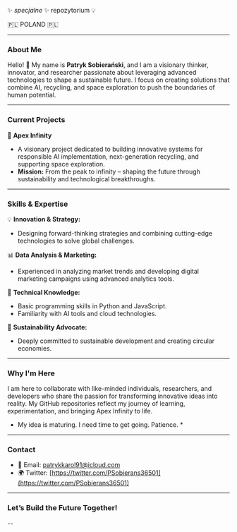 ✨ _specjalne_ ✨ repozytorium 💡

🇵🇱 POLAND 🇵🇱

---

### **About Me**  
Hello! 👋 My name is **Patryk Sobierański**, and I am a visionary thinker, innovator, and researcher passionate about leveraging advanced technologies to shape a sustainable future. I focus on creating solutions that combine AI, recycling, and space exploration to push the boundaries of human potential.

---

### **Current Projects**  
🚀 **Apex Infinity**  
- A visionary project dedicated to building innovative systems for responsible AI implementation, next-generation recycling, and supporting space exploration.  
- **Mission:** From the peak to infinity – shaping the future through sustainability and technological breakthroughs.  

---

### **Skills & Expertise**  
💡 **Innovation & Strategy:**  
- Designing forward-thinking strategies and combining cutting-edge technologies to solve global challenges.  

📊 **Data Analysis & Marketing:**  
- Experienced in analyzing market trends and developing digital marketing campaigns using advanced analytics tools.  

🔧 **Technical Knowledge:**  
- Basic programming skills in Python and JavaScript.  
- Familiarity with AI tools and cloud technologies.  

🌱 **Sustainability Advocate:**  
- Deeply committed to sustainable development and creating circular economies.  

---

### **Why I'm Here**  
I am here to collaborate with like-minded individuals, researchers, and developers who share the passion for transforming innovative ideas into reality. My GitHub repositories reflect my journey of learning, experimentation, and bringing Apex Infinity to life.  

* My idea is maturing. I need time to get going. Patience. *

---

### **Contact**  
- 📧 Email: patrykkarol91@icloud.com
- 🌍 Twitter: [https://twitter.com/PSobierans36501](https://twitter.com/PSobierans36501)  

---

### **Let’s Build the Future Together!**

--
